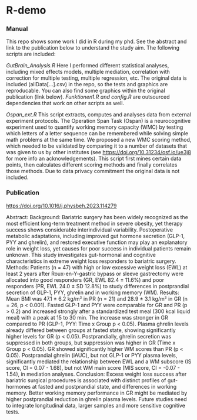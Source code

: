 # R-demo

### Manual
This repo shows some work I did in R during my phd. See the abstract and link to the publication below to understand the study aim. 
The following scripts are included:

*GutBrain_Analysis.R* 
Here I performed different statistical analyses, including mixed effects models, multiple mediation, correlation with correction for multiple testing, multiple regression, etc. The original data is included (allData[...].csv) in the repo, so the tests and graphics are reproducable. You can also find some graphics within the original publication (link below). *Funktionen1.R and config.R* are outsourced dependencies that work on other scripts as well.

*Ospan_ext.R* 
This script extracts, computes and analyses data from external experiment protocols. The Operation Span Task (Ospan) is a neurocognitive experiment used to quantify working memory capacity (WMC) by testing which letters of a letter sequence can be remembered while solving simple math problems at the same time. We proposed a new WMC scoring method, which needed to be validated by comparing it to a number of datasets that was given to us by other institutes (see https://doi.org/10.31234/osf.io/ue3j8 for more info an acknowledgements). This script first mines certain data points, then calculates different scoring methods and finally correlates those methods. Due to data privacy commitment the original data is not included. 


### Publication

https://doi.org/10.1016/j.physbeh.2023.114279

Abstract:
Background: Bariatric surgery has been widely recognized as the most efficient long-term treatment method in severe obesity, yet therapy success shows considerable interindividual variability. Postoperative metabolic adaptations, including improved gut hormone secretion (GLP-1, PYY and ghrelin), and restored executive function may play an explanatory role in weight loss, yet causes for poor success in individual patients remain unknown. This study investigates gut-hormonal and cognitive characteristics in extreme weight loss responders to bariatric surgery. Methods: Patients (n = 47) with high or low excessive weight loss (EWL) at least 2 years after Roux-en-Y-gastric bypass or sleeve gastrectomy were allocated into good responders (GR, EWL 82.4 ± 11.6%) and poor responders (PR, EWL 24.0 ± SD 12.8%) to study differences in postprandial secretion of GLP-1, PYY, ghrelin and in working memory (WM). Results: Mean BMI was 47.1 ± 6.2 kg/m² in PR (n = 21) and 28.9 ± 3.1 kg/m² in GR (n = 26, p < 0.001). Fasted GLP-1 and PYY were comparable for GR and PR (p > 0.2) and increased strongly after a standardized test meal (300 kcal liquid meal) with a peak at 15 to 30 min. The increase was stronger in GR compared to PR (GLP-1, PYY: Time x Group p < 0.05). Plasma ghrelin levels already differed between groups at fasted state, showing significantly higher levels for GR (p < 0.05). Postprandially, ghrelin secretion was suppressed in both groups, but suppression was higher in GR (Time x Group p < 0.05). GR showed significantly higher WM scores than PR (p < 0.05). Postprandial ghrelin (iAUC), but not GLP-1 or PYY plasma levels, significantly mediated the relationship between EWL and a WM subscore (IS score, CI = 0.07 - 1.68), but not WM main score (MIS score, CI = -0.07 - 1.54), in mediation analyses. Conclusion: Excess weight loss success after bariatric surgical procedures is associated with distinct profiles of gut-hormones at fasted and postprandial state, and differences in working memory. Better working memory performance in GR might be mediated by higher postprandial reduction in ghrelin plasma levels. Future studies need to integrate longitudinal data, larger samples and more sensitive cognitive tests.


